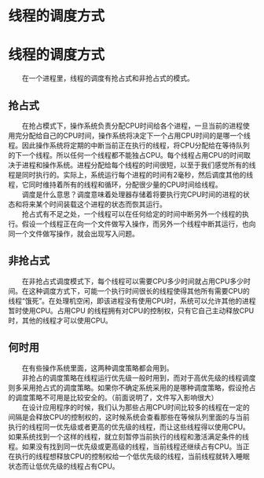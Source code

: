 # 线程的调度方式

# 线程的调度方式

  在一个进程里，线程的调度有抢占式和非抢占式的模式。

## 抢占式

  在抢占模式下，操作系统负责分配CPU时间给各个进程，一旦当前的进程使用完分配给自己的CPU时间，操作系统将决定下一个占用CPU时间的是哪一个线程。因此操作系统将定期的中断当前正在执行的线程，将CPU分配给在等待队列的下一个线程。所以任何一个线程都不能独占CPU。每个线程占用CPU的时间取决于进程和操作系统。进程分配给每个线程的时间很短，以至于我们感觉所有的线程是同时执行的。实际上，系统运行每个进程的时间有2毫秒，然后调度其他的线程，它同时维持着所有的线程和循环，分配很少量的CPU时间给线程。<br/>
  调度是什么意思？调度意味着处理器存储着将要执行完CPU时间的进程的状态和将来某个时间装载这个进程的状态而恢其运行。<br/>
  抢占式有不足之处，一个线程可以在任何给定的时间中断另外一个线程的执行。假设一个线程正在向一个文件做写入操作，而另外一个线程中断其运行，也向同一个文件做写操作，就会出现写入问题。

## 非抢占式

  在非抢占式调度模式下，每个线程可以需要CPU多少时间就占用CPU多少时间。在这种调度方式下，可能一个执行时间很长的线程使得其他所有需要CPU的线程“饿死”。在处理机空闲，即该进程没有使用CPU时，系统可以允许其他的进程暂时使用CPU。占用CPU 的线程拥有对CPU的控制权，只有它自己主动释放CPU时，其他的线程才可以使用CPU。

## 何时用

  在有些操作系统里面，这两种调度策略都会用到。<br/>
  非抢占的调度策略在线程运行优先级一般时用到，而对于高优先级的线程调度则多采用抢占式的调度策略。如果你不确定系统采用的是哪种调度策略，假设抢占的调度策略不可用是比较安全的。（前面说明了，文件写入影响很大）<br/>
  在设计应用程序的时候，我们认为那些占用CPU时间比较多的线程在一定的间隔是会释放CPU的控制权的，这时候系统会查看那些在等候队列里面的与当前执行的线程同一优先级或者更高的优先级的线程，而让这些线程得以使用CPU。如果系统找到一个这样的线程，就立刻暂停当前执行的线程和激活满足条件的线程。如果没有找到同一优先级或更高级的线程，当前线程还继续占有CPU。当正在执行的线程想释放CPU的控制权给一个低优先级的线程，当前线程就转入睡眠状态而让低优先级的线程占有CPU。
